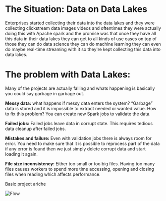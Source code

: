 
# The Situation: Data on Data Lakes

Enterprises started collecting their data into the data lakes and they were collecting clickstream data images videos and oftentimes they were actually doing this with Apache spark and the promise was that once they have all this data in their data lakes they can get to all kinds of use cases on top of those they can do data science they can do machine learning they can even do maybe real-time streaming with it so they're kept collecting this data into data lakes.

# The problem with Data Lakes:

Many of the projects are actually falling and whats happening is basically you could say garbage in garbage out.

**Messy data:** what happens if messy data enters the system? “Garbage” data is stored and it is impossible to extract needed or wanted value. How to fix this problem? You can create new Spark jobs to validate the data.

**Failed jobs:** Failed jobs leave data in corrupt state. This requires tedious data cleanup after failed jobs.

**Mistakes and failure:** Even with validation jobs there is always room for error. You need to make sure that it is possible to reprocess part of the data if any error is found then we just simply delete corrupt data and start loading it again.

**File size inconsistency:** Either too small or too big files. Having too many files causes workers to spend more time accessing, opening and closing files when reading which affects performance.

Basic project ariche

![Flow](https://github.com/gurditsingh/blog/blob/gh-pages/_screenshots/datalake.jpg?raw=true)


<!--stackedit_data:
eyJoaXN0b3J5IjpbLTMwMTcwNjY1NSwtNzM5MzkwODMxLC03MD
c1NzE4MzEsLTU5MjQ1NDM3NiwxNDM4NDMwMTE3LDk0MzA4MDI3
M119
-->